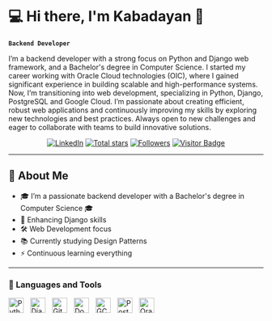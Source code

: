 # 💻 Hi there, I'm Kabadayan 👋

**`Backend Developer`**

I’m a backend developer with a strong focus on Python and Django web framework, and a Bachelor's degree in Computer Science. I started my career working with Oracle Cloud technologies (OIC), where I gained significant experience in building scalable and high-performance systems. Now, I’m transitioning into web development, specializing in Python, Django, PostgreSQL and Google Cloud. I’m passionate about creating efficient, robust web applications and continuously improving my skills by exploring new technologies and best practices. Always open to new challenges and eager to collaborate with teams to build innovative solutions.

<p align="center">
  <a href="https://www.linkedin.com/in/dkabadayan">
    <img alt="LinkedIn" title="Connect with me on LinkedIn" src="https://img.shields.io/badge/LinkedIn-0077B5?style=for-the-badge&logo=linkedin&logoColor=white"/></a>
  <a href="https://github.com/Kabadayan?tab=repositories&sort=stargazers">
    <img alt="Total stars" title="Total stars on GitHub" src="https://img.shields.io/github/stars/Kabadayan?color=55960c&style=for-the-badge&logo=star&logoColor=white"/></a>
  <a href="https://github.com/Kabadayan?tab=followers">
    <img alt="Followers" title="Follow me on GitHub" src="https://img.shields.io/github/followers/Kabadayan?color=236ad3&style=for-the-badge&logo=person-add&logoColor=white"/></a>
  <a href="https://visitor-badge.glitch.me/badge?page_id=Kabadayan.visitor-counter">
    <img alt="Visitor Badge" src="https://visitor-badge.glitch.me/badge?page_id=Kabadayan.visitor-counter"/></a>
</p>

---

## 📌 About Me

- 🎓 I’m a passionate backend developer with a Bachelor's degree in Computer Science 🎓
- 🌱 Enhancing Django skills
- 🛠️ Web Development focus
- 📚 Currently studying Design Patterns
- ⚡ Continuous learning everything

---

### 🧰 Languages and Tools

<img align="left" alt="Python" width="30px" style="padding-right: 10px;" src="https://cdn.jsdelivr.net/gh/devicons/devicon@latest/icons/python/python-original.svg" />
<img align="left" alt="Django" width="30px" style="padding-right: 10px;" src="https://cdn.jsdelivr.net/gh/devicons/devicon@latest/icons/django/django-plain.svg" />
<img align="left" alt="Git" width="30px" style="padding-right: 10px;" src="https://cdn.jsdelivr.net/gh/devicons/devicon@latest/icons/git/git-original.svg" />
<img align="left" alt="Docker" width="30px" style="padding-right: 10px;" src="https://cdn.jsdelivr.net/gh/devicons/devicon@latest/icons/docker/docker-original.svg" />
<img align="left" alt="GCP" width="30px" style="padding-right: 10px;" src="https://cdn.jsdelivr.net/gh/devicons/devicon@latest/icons/googlecloud/googlecloud-original.svg" />       
<img align="left" alt="PostgreSQL" width="30px" style="padding-right: 10px;" src="https://cdn.jsdelivr.net/gh/devicons/devicon@latest/icons/postgresql/postgresql-original.svg" />
<img align="left" alt="Oracle" width="30px" style="padding-right: 10px;" src="https://cdn.jsdelivr.net/gh/devicons/devicon@latest/icons/oracle/oracle-original.svg" />
<br />    
